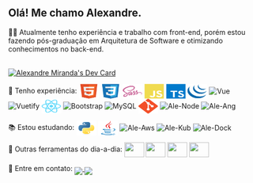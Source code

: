 ## Olá! Me chamo Alexandre.


<p>👨‍💻 Atualmente tenho experiência e trabalho com front-end, porém estou fazendo pós-graduação em Arquitetura de Software e otimizando conhecimentos no back-end.</p>

<div style="display: inline_block"><br>
<div><a href="https://app.daily.dev/alexandremiranda"><img src="https://api.daily.dev/devcards/v2/Hsym3COPu4hdrBCX6jDuo.png?type=wide&r=qd3" width="652" alt="Alexandre Miranda's Dev Card"/></a></div>
<p>
  📌 Tenho experiência:
  <img align="center" alt="HTML" height="30" width="40" src="https://raw.githubusercontent.com/devicons/devicon/master/icons/html5/html5-original.svg">
  <img align="center" alt="CSS" height="30" width="40" src="https://raw.githubusercontent.com/devicons/devicon/master/icons/css3/css3-original.svg">
  <img align="center" alt="Sass" height="30" width="40" src="https://github.com/devicons/devicon/raw/master/icons/sass/sass-original.svg">
  <img align="center" alt="JavaScrip" height="30" width="40" src="https://raw.githubusercontent.com/devicons/devicon/master/icons/javascript/javascript-plain.svg">
  <img align="center" alt="TypeScript" height="30" width="40" src="https://raw.githubusercontent.com/devicons/devicon/master/icons/typescript/typescript-plain.svg">
  <img align="center" alt="JQuery" height="30" width="40" src="https://github.com/devicons/devicon/raw/master/icons/jquery/jquery-plain.svg" />
  <img align="center" alt="Vue" height="30" width="40" src="https://cdn.jsdelivr.net/gh/devicons/devicon/icons/vuejs/vuejs-original-wordmark.svg">
  <img align="center" alt="Vuetify" height="30" width="40" src="https://cdn.jsdelivr.net/gh/devicons/devicon/icons/vuetify/vuetify-original.svg"> 
  <img align="center" alt="React" height="30" width="40" src="https://raw.githubusercontent.com/devicons/devicon/master/icons/react/react-original.svg">
  <img align="center" alt="Bootstrap" height="30" width="40" src="https://cdn.jsdelivr.net/gh/devicons/devicon/icons/bootstrap/bootstrap-original-wordmark.svg">
  <img align="center" alt="MySQL" height="30" width="40" src="https://cdn.jsdelivr.net/gh/devicons/devicon/icons/mysql/mysql-original.svg" />
  <img align="center" alt="Git" height="30" width="40" src="https://github.com/devicons/devicon/raw/master/icons/git/git-plain.svg" />
  <img align="center" alt="Ale-Node" height="30" width="40" src="https://cdn.jsdelivr.net/gh/devicons/devicon/icons/nodejs/nodejs-original.svg">
  <img align="center" alt="Ale-Ang" height="30" width="40" src="https://cdn.jsdelivr.net/gh/devicons/devicon@latest/icons/angular/angular-original.svg">
</p>
<p>
   📚 Estou estudando:
  <img align="center" alt="Ale-Py" height="30" width="40" src="https://raw.githubusercontent.com/devicons/devicon/master/icons/python/python-original.svg">
  <img align="center" alt="Ale-Ja" height="30" width="40" src="https://raw.githubusercontent.com/devicons/devicon/master/icons/java/java-original.svg">
  <img align="center" alt="Ale-Aws" height="30" width="40" src="https://cdn.jsdelivr.net/gh/devicons/devicon@latest/icons/amazonwebservices/amazonwebservices-original-wordmark.svg">
  <img align="center" alt="Ale-Kub" height="30" width="40" src="https://cdn.jsdelivr.net/gh/devicons/devicon@latest/icons/kubernetes/kubernetes-original-wordmark.svg">
  <img align="center" alt="Ale-Dock" height="30" width="40" src="https://cdn.jsdelivr.net/gh/devicons/devicon@latest/icons/docker/docker-original-wordmark.svg">  
</p>
<p>
   🚀 Outras ferramentas do dia-a-dia:
    <img align="center" height="30" width="40" src="https://cdn.jsdelivr.net/gh/devicons/devicon/icons/vscode/vscode-original.svg" width="35" height="35" /> 
    <img align="center" height="30" width="40" src="https://cdn.jsdelivr.net/gh/devicons/devicon/icons/confluence/confluence-original.svg" width="35" height="35" /> 
    <img align="center" height="30" width="40" src="https://cdn.jsdelivr.net/gh/devicons/devicon/icons/jira/jira-original.svg" width="35" height="35" /> 
    <img align="center" height="30" width="40" src="https://cdn.jsdelivr.net/gh/devicons/devicon/icons/github/github-original.svg" width="35" height="35" />  
</p>
<p>
  📲 Entre em contato:
  <a href = "mailto:thealexandrem@gmail.com">
    <img height="20em" align="middle" src="https://img.shields.io/badge/-Gmail-%23333?style=for-the-badge&logo=gmail&logoColor=white" target="_blank">
  </a>
  <a href="https://www.linkedin.com/in/alxd-miranda/" target="_blank">
    <img height="20em" align="middle" src="https://img.shields.io/badge/-LinkedIn-%230077B5?style=for-the-badge&logo=linkedin&logoColor=white" target="_blank">
  </a> 
</p>
</div>
